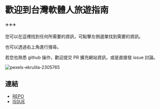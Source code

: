 # 歡迎到台灣軟體人旅遊指南 

✈️✈️✈️

您可以在這裡找到任何所需要的資訊，可點擊左側選單找到需要的資訊。 

也可以透過右上角進行搜尋。

若您也熟悉 github 操作，歡迎提交 PR 擴充網站資訊，或是直接發 issue 討論。

![pexels-ekrulila-2305765](https://user-images.githubusercontent.com/46809311/225038511-ab9af569-1c27-4542-90a2-c02cc498e225.jpg)

## 連結

- [REPO](https://github.com/travel-guide-tw/travel-guide-tw.github.io)
- [ISSUE](https://github.com/travel-guide-tw/travel-guide-tw.github.io/issues?q=is%3Aissue+is%3Aopen+sort%3Aupdated-desc)
